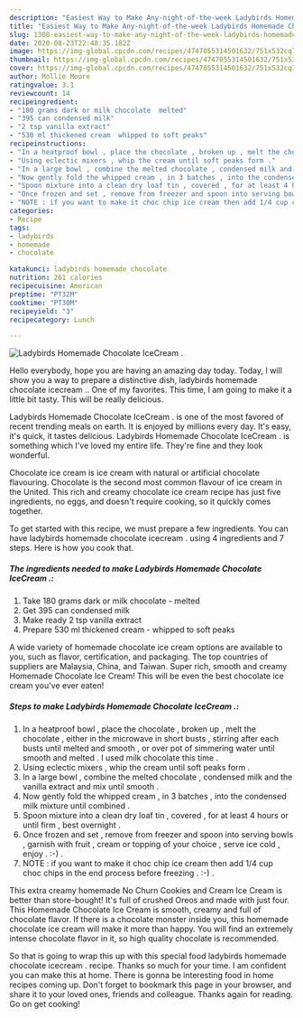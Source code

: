 ```yaml
---
description: "Easiest Way to Make Any-night-of-the-week Ladybirds Homemade Chocolate IceCream ."
title: "Easiest Way to Make Any-night-of-the-week Ladybirds Homemade Chocolate IceCream ."
slug: 1308-easiest-way-to-make-any-night-of-the-week-ladybirds-homemade-chocolate-icecream
date: 2020-08-23T22:48:35.182Z
image: https://img-global.cpcdn.com/recipes/4747055314501632/751x532cq70/ladybirds-homemade-chocolate-icecream-recipe-main-photo.jpg
thumbnail: https://img-global.cpcdn.com/recipes/4747055314501632/751x532cq70/ladybirds-homemade-chocolate-icecream-recipe-main-photo.jpg
cover: https://img-global.cpcdn.com/recipes/4747055314501632/751x532cq70/ladybirds-homemade-chocolate-icecream-recipe-main-photo.jpg
author: Mollie Moore
ratingvalue: 3.1
reviewcount: 14
recipeingredient:
- "180 grams dark or milk chocolate  melted"
- "395 can condensed milk"
- "2 tsp vanilla extract"
- "530 ml thickened cream  whipped to soft peaks"
recipeinstructions:
- "In a heatproof bowl , place the chocolate , broken up , melt the chocolate , either in the microwave in short busts , stirring after each busts until melted and smooth , or over pot of simmering water until smooth and melted . I used milk chocolate this time ."
- "Using eclectic mixers , whip the cream until soft peaks form ."
- "In a large bowl , combine the melted chocolate , condensed milk and the vanilla extract and mix until smooth ."
- "Now gently fold the whipped cream , in 3 batches , into the condensed milk mixture until combined ."
- "Spoon mixture into a clean dry loaf tin , covered , for at least 4 hours or until firm , best overnight ."
- "Once frozen and set , remove from freezer and spoon into serving bowls , garnish with fruit , cream or topping of your choice , serve ice cold , enjoy . :-) ."
- "NOTE : if you want to make it choc chip ice cream then add 1/4 cup choc chips in the end process before freezing . :-) ."
categories:
- Recipe
tags:
- ladybirds
- homemade
- chocolate

katakunci: ladybirds homemade chocolate 
nutrition: 261 calories
recipecuisine: American
preptime: "PT32M"
cooktime: "PT30M"
recipeyield: "3"
recipecategory: Lunch

---
```



![Ladybirds Homemade Chocolate IceCream .](https://img-global.cpcdn.com/recipes/4747055314501632/751x532cq70/ladybirds-homemade-chocolate-icecream-recipe-main-photo.jpg)

Hello everybody, hope you are having an amazing day today. Today, I will show you a way to prepare a distinctive dish, ladybirds homemade chocolate icecream .. One of my favorites. This time, I am going to make it a little bit tasty. This will be really delicious.

Ladybirds Homemade Chocolate IceCream . is one of the most favored of recent trending meals on earth. It is enjoyed by millions every day. It's easy, it's quick, it tastes delicious. Ladybirds Homemade Chocolate IceCream . is something which I've loved my entire life. They're fine and they look wonderful.

Chocolate ice cream is ice cream with natural or artificial chocolate flavouring. Chocolate is the second most common flavour of ice cream in the United. This rich and creamy chocolate ice cream recipe has just five ingredients, no eggs, and doesn&#39;t require cooking, so it quickly comes together.


To get started with this recipe, we must prepare a few ingredients. You can have ladybirds homemade chocolate icecream . using 4 ingredients and 7 steps. Here is how you cook that.

<!--inarticleads1-->

##### The ingredients needed to make Ladybirds Homemade Chocolate IceCream .:

1. Take 180 grams dark or milk chocolate - melted
1. Get 395 can condensed milk
1. Make ready 2 tsp vanilla extract
1. Prepare 530 ml thickened cream - whipped to soft peaks


A wide variety of homemade chocolate ice cream options are available to you, such as flavor, certification, and packaging. The top countries of suppliers are Malaysia, China, and Taiwan. Super rich, smooth and creamy Homemade Chocolate Ice Cream! This will be even the best chocolate ice cream you&#39;ve ever eaten! 

<!--inarticleads2-->

##### Steps to make Ladybirds Homemade Chocolate IceCream .:

1. In a heatproof bowl , place the chocolate , broken up , melt the chocolate , either in the microwave in short busts , stirring after each busts until melted and smooth , or over pot of simmering water until smooth and melted . I used milk chocolate this time .
1. Using eclectic mixers , whip the cream until soft peaks form .
1. In a large bowl , combine the melted chocolate , condensed milk and the vanilla extract and mix until smooth .
1. Now gently fold the whipped cream , in 3 batches , into the condensed milk mixture until combined .
1. Spoon mixture into a clean dry loaf tin , covered , for at least 4 hours or until firm , best overnight .
1. Once frozen and set , remove from freezer and spoon into serving bowls , garnish with fruit , cream or topping of your choice , serve ice cold , enjoy . :-) .
1. NOTE : if you want to make it choc chip ice cream then add 1/4 cup choc chips in the end process before freezing . :-) .


This extra creamy homemade No Churn Cookies and Cream Ice Cream is better than store-bought! It&#39;s full of crushed Oreos and made with just four. This Homemade Chocolate Ice Cream is smooth, creamy and full of chocolate flavor. If there is a chocolate monster inside you, this homemade chocolate ice cream will make it more than happy. You will find an extremely intense chocolate flavor in it, so high quality chocolate is recommended. 

So that is going to wrap this up with this special food ladybirds homemade chocolate icecream . recipe. Thanks so much for your time. I am confident you can make this at home. There is gonna be interesting food in home recipes coming up. Don't forget to bookmark this page in your browser, and share it to your loved ones, friends and colleague. Thanks again for reading. Go on get cooking!
